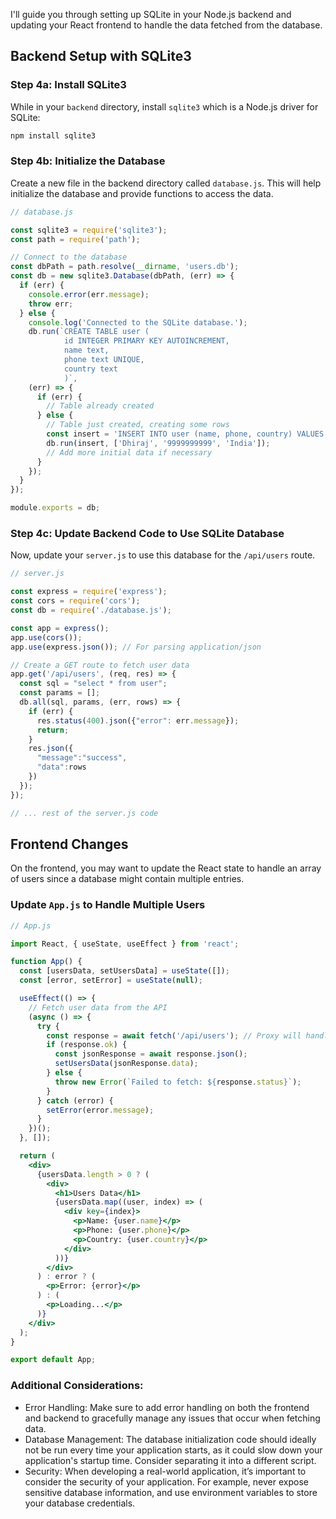 I'll guide you through setting up SQLite in your Node.js backend and updating your React frontend to handle the data fetched from the database.

## Backend Setup with SQLite3

### Step 4a: Install SQLite3

While in your `backend` directory, install `sqlite3` which is a Node.js driver for SQLite:

```sh
npm install sqlite3
```

### Step 4b: Initialize the Database

Create a new file in the backend directory called `database.js`. This will help initialize the database and provide functions to access the data.

```javascript
// database.js

const sqlite3 = require('sqlite3');
const path = require('path');

// Connect to the database
const dbPath = path.resolve(__dirname, 'users.db');
const db = new sqlite3.Database(dbPath, (err) => {
  if (err) {
    console.error(err.message);
    throw err;
  } else {
    console.log('Connected to the SQLite database.');
    db.run(`CREATE TABLE user (
            id INTEGER PRIMARY KEY AUTOINCREMENT,
            name text, 
            phone text UNIQUE, 
            country text
            )`,
    (err) => {
      if (err) {
        // Table already created
      } else {
        // Table just created, creating some rows
        const insert = 'INSERT INTO user (name, phone, country) VALUES (?,?,?)';
        db.run(insert, ['Dhiraj', '9999999999', 'India']);
        // Add more initial data if necessary
      }
    });
  }
});

module.exports = db;
```

### Step 4c: Update Backend Code to Use SQLite Database

Now, update your `server.js` to use this database for the `/api/users` route.

```javascript
// server.js

const express = require('express');
const cors = require('cors');
const db = require('./database.js');

const app = express();
app.use(cors());
app.use(express.json()); // For parsing application/json

// Create a GET route to fetch user data
app.get('/api/users', (req, res) => {
  const sql = "select * from user";
  const params = [];
  db.all(sql, params, (err, rows) => {
    if (err) {
      res.status(400).json({"error": err.message});
      return;
    }
    res.json({
      "message":"success",
      "data":rows
    })
  });
});

// ... rest of the server.js code
```

## Frontend Changes

On the frontend, you may want to update the React state to handle an array of users since a database might contain multiple entries.

### Update `App.js` to Handle Multiple Users

```jsx
// App.js

import React, { useState, useEffect } from 'react';

function App() {
  const [usersData, setUsersData] = useState([]);
  const [error, setError] = useState(null);

  useEffect(() => {
    // Fetch user data from the API
    (async () => {
      try {
        const response = await fetch('/api/users'); // Proxy will handle the URL
        if (response.ok) {
          const jsonResponse = await response.json();
          setUsersData(jsonResponse.data);
        } else {
          throw new Error(`Failed to fetch: ${response.status}`);
        }
      } catch (error) {
        setError(error.message);
      }
    })();
  }, []);

  return (
    <div>
      {usersData.length > 0 ? (
        <div>
          <h1>Users Data</h1>
          {usersData.map((user, index) => (
            <div key={index}>
              <p>Name: {user.name}</p>
              <p>Phone: {user.phone}</p>
              <p>Country: {user.country}</p>
            </div>
          ))}
        </div>
      ) : error ? (
        <p>Error: {error}</p>
      ) : (
        <p>Loading...</p>
      )}
    </div>
  );
}

export default App;
```

### Additional Considerations:

- Error Handling: Make sure to add error handling on both the frontend and backend to gracefully manage any issues that occur when fetching data.
- Database Management: The database initialization code should ideally not be run every time your application starts, as it could slow down your application's startup time. Consider separating it into a different script.
- Security: When developing a real-world application, it’s important to consider the security of your application. For example, never expose sensitive database information, and use environment variables to store your database credentials.
